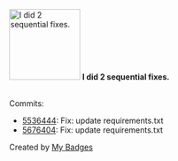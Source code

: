 <img src="https://my-badges.github.io/my-badges/fix-2.png" alt="I did 2 sequential fixes." title="I did 2 sequential fixes." width="128">
<strong>I did 2 sequential fixes.</strong>
<br><br>

Commits:

- <a href="https://github.com/arista-netdevops-community/CloudVisionPortal-Examples/commit/55364449a02c1332caaf448e027eeee08aa4bbe5">5536444</a>: Fix: update requirements.txt
- <a href="https://github.com/arista-netdevops-community/CloudVisionPortal-Examples/commit/56764043d5abb4affe8ff86aad92cb44fafcd35b">5676404</a>: Fix: update requirements.txt


Created by <a href="https://github.com/my-badges/my-badges">My Badges</a>